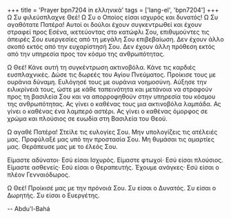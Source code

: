 +++
title = 'Prayer bpn7204 in ελληνικά'
tags = ['lang-el', 'bpn7204']
+++
Ω Συ φιλεύσπλαχνε Θεέ! Ω Συ ο Οποίος είσαι ισχυρός και δυνατός! Ω Συ αγαθότατε Πατέρα! Αυτοί οι δούλοι έχουν συγκεντρωθεί και έχουν στραφεί προς Εσένα, ικετεύοντας στο κατώφλι Σου, επιθυµούντες τις άπειρές Σου ευεργεσίες από τη µεγάλη Σου επιβεβαίωση. ∆εν έχουν άλλο σκοπό εκτός από την ευχαρίστησή Σου. ∆εν έχουν άλλη πρόθεση εκτός από την υπηρεσία προς τον κόσµο της ανθρωπότητας.

Ω Θεέ! Κάνε αυτή τη συγκέντρωση ακτινοβόλα. Κάνε τις καρδιές ευσπλαχνικές. ∆ώσε τις δωρεές του Αγίου Πνεύµατος. Προίκισε τους µε ουράνια δύναµη. Ευλόγησέ τους µε ουράνια νοηµοσύνη. Αύξησε την ειλικρίνειά τους, ώστε µε κάθε ταπεινότητα και µετάνοια να στραφούν προς τη βασιλεία Σου και να απορροφηθούν στην υπηρεσία του κόσµου της ανθρωπότητας. Ας γίνει ο καθένας τους µια ακτινοβόλα λαµπάδα. Ας γίνει ο καθένας ένα λαµπερό αστέρι. Ας γίνει ο καθένας όµορφος σε χρώµα και πλούσιος σε ευωδία στη Βασιλεία του Θεού.

Ω αγαθέ Πατέρα! Στείλε τις ευλογίες Σου. Μην υπολογίζεις τις ατέλειές µας. Προφύλαξέ µας υπό την προστασία Σου. Μη θυµάσαι τις αµαρτίες µας. Θεράπευσε µας µε το έλεός Σου.

Είµαστε αδύνατοι· Εσύ είσαι Ισχυρός. Είµαστε φτωχοί· Εσύ είσαι πλούσιος. Είµαστε ασθενείς· Εσύ είσαι ο Θεραπευτής. Έχουµε ανάγκες· Εσύ είσαι ο πλέον Γενναιόδωρος.

Ω Θεέ! Προίκισέ µας µε την πρόνοιά Σου. Συ είσαι ο ∆υνατός. Συ είσαι ο ∆ωρητής. Συ είσαι ο Ευεργέτης.

-- Abdu'l-Bahá
